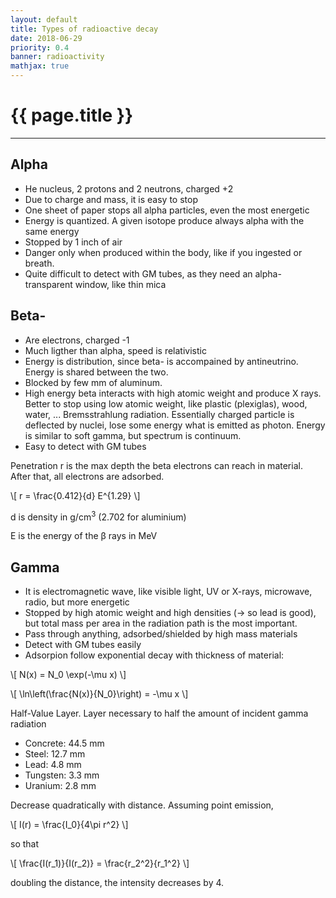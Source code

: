 ```yaml
---
layout: default
title: Types of radioactive decay
date: 2018-06-29
priority: 0.4
banner: radioactivity
mathjax: true
---
```


{{ page.title }}
=====
---


## Alpha
 - He nucleus, 2 protons and 2 neutrons, charged +2
 - Due to charge and mass, it is easy to stop
 - One sheet of paper stops all alpha particles, even the most energetic
 - Energy is quantized. A given isotope produce always alpha with the same energy
 - Stopped by 1 inch of air
 - Danger only when produced within the body, like if you ingested or breath.
 - Quite difficult to detect with GM tubes, as they need an alpha-transparent window, like thin mica

## Beta-
 - Are electrons, charged -1
 - Much ligther than alpha, speed is relativistic
 - Energy is distribution, since beta- is accompained by antineutrino. Energy is shared between the two.
 - Blocked by few mm of aluminum.
 - High energy beta interacts with high atomic weight and produce X rays. Better to stop using low atomic weight, like plastic (plexiglas), wood, water, ...
   Bremsstrahlung radiation. Essentially charged particle is deflected by
nuclei, lose some energy what is emitted as photon. Energy is similar to soft
gamma, but spectrum is continuum.
 - Easy to detect with GM tubes

Penetration r is the max depth the beta electrons can reach in material. After
that, all electrons are adsorbed.

\\[ r = \frac{0.412}{d} E^{1.29} \\]

d is density in g/cm<sup>3</sup> (2.702 for aluminium)

E is the energy of the &beta; rays in MeV



## Gamma
 - It is electromagnetic wave, like visible light, UV or X-rays, microwave, radio, but more energetic
 - Stopped by high atomic weight and high densities (-> so lead is good), but total mass per area in the radiation path is the most important.
 - Pass through anything, adsorbed/shielded by high mass materials
 - Detect with GM tubes easily
 - Adsorpion follow exponential decay with thickness of material:

\\[ N(x) = N\_0 \exp(-\mu x) \\]

\\[ \ln\left(\frac{N(x)}{N\_0}\right) = -\mu x \\]

Half-Value Layer. Layer necessary to half the amount of incident gamma radiation  
 - Concrete: 44.5 mm  
 - Steel: 12.7 mm  
 - Lead: 4.8 mm  
 - Tungsten: 3.3 mm  
 - Uranium: 2.8 mm  

Decrease quadratically with distance. Assuming point emission, 

\\[ I(r) = \frac{I\_0}{4\pi r^2} \\]

so that

\\[ \frac{I(r\_1)}{I(r\_2)} = \frac{r\_2^2}{r\_1^2} \\]

doubling the distance, the intensity decreases by 4.



